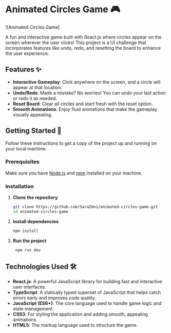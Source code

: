 # Animated Circles Game 🎮

![Animated Circles Game]

A fun and interactive game built with React.js where circles appear on the screen wherever the user clicks! This project is a UI challenge that incorporates features like undo, redo, and resetting the board to enhance the user experience.

## Features ✨

- **Interactive Gameplay**: Click anywhere on the screen, and a circle will appear at that location.
- **Undo/Redo**: Made a mistake? No worries! You can undo your last action or redo it as needed.
- **Reset Board**: Clear all circles and start fresh with the reset option.
- **Smooth Animations**: Enjoy fluid animations that make the gameplay visually appealing.

## Getting Started 🚀

Follow these instructions to get a copy of the project up and running on your local machine.

### Prerequisites

Make sure you have [Node.js](https://nodejs.org/) and [npm](https://www.npmjs.com/) installed on your machine.

### Installation

1. **Clone the repository**

   ```bash
   git clone https://github.com/SaraZmni/animated-circles-game.git
   cd animated-circles-game

    ```

2. **Install dependencies**
   ```bash
   npm install
   ```
3. **Run the project**
   ```bash
    npm run dev
   ```

## Technologies Used 🛠️

- **React.js**: A powerful JavaScript library for building fast and interactive user interfaces.
- **TypeScript**: A statically typed superset of JavaScript that helps catch errors early and improves code quality.
- **JavaScript (ES6+)**: The core language used to handle game logic and state management.
- **CSS3**: For styling the application and adding smooth, appealing animations.
- **HTML5**: The markup language used to structure the game.